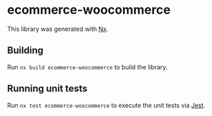 # ecommerce-woocommerce

This library was generated with [Nx](https://nx.dev).

## Building

Run `nx build ecommerce-woocommerce` to build the library.

## Running unit tests

Run `nx test ecommerce-woocommerce` to execute the unit tests via [Jest](https://jestjs.io).

